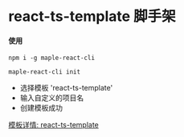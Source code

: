 # react-ts-template 脚手架

#### 使用
`npm i -g maple-react-cli`

`maple-react-cli init`

- 选择模板 'react-ts-template'
- 输入自定义的项目名
- 创建模板成功

[模板详情: react-ts-template](https://github.com/qld-cf/react-ts-template)
